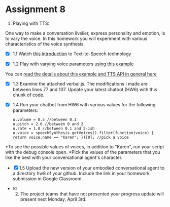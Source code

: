 # Assignment 8

1. Playing with TTS:

One way to make a conversation livelier, express personality and emotion, is to vary the voice. In this homework you will experiment with various characteristics of the voice synthesis.

- [x] 1.1 Watch [this introduction](https://www.youtube.com/watch?v=xzL-pxcpo-E) to Text-to-Speech technology

- [x] 1.2 Play with varying voice parameters [using this example](http://codepen.io/matt-west/full/wGzuJ)

You can [read the details about this example and TTS API in general here](http://blog.teamtreehouse.com/getting-started-speech-synthesis-api) 

- [x] 1.3 Examine the attached verbal.js. The modifications I made are between lines 77 and 107. Update your latest chatbot (HW6) with this chunk of code.

- [x] 1.4 Run your chatbot from HW6 with various values for the following parameters:

      u.volume = 0.5 //between 0.1
      u.pitch = 2.0 //between 0 and 2
      u.rate = 1.0 //between 0.1 and 5-ish
      u.voice = speechSynthesis.getVoices().filter(function(voice) { return voice.name == "Karen"; })[0]; //pick a voice

*To see the possible values of voices, in addition to "Karen", run your script with the debug console open.
*Pick the values of the parameters that you like the best with your conversational agent's character.

- [x] 1.5 Upload the new version of your embodied conversational agent to a directory hw8 of your github. Include the link in your homework submission in Google Classroom.

- [x] 2. The project teams that have not presented your progress update will present next Monday, April 3rd. 


